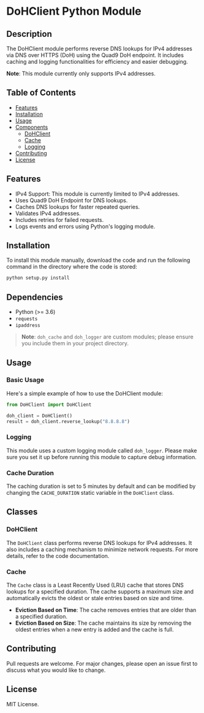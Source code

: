 # DoHClient Python Module

## Description

The DoHClient module performs reverse DNS lookups for IPv4 addresses via DNS over HTTPS (DoH) using the Quad9 DoH endpoint. It includes caching and logging functionalities for efficiency and easier debugging.

**Note**: This module currently only supports IPv4 addresses.

## Table of Contents

- [Features](#features)
- [Installation](#installation)
- [Usage](#usage)
- [Components](#components)
  - [DoHClient](#dohclient)
  - [Cache](#cache)
  - [Logging](#logging)
- [Contributing](#contributing)
- [License](#license)

## Features

- IPv4 Support: This module is currently limited to IPv4 addresses.
- Uses Quad9 DoH Endpoint for DNS lookups.
- Caches DNS lookups for faster repeated queries.
- Validates IPv4 addresses.
- Includes retries for failed requests.
- Logs events and errors using Python's logging module.

## Installation

To install this module manually, download the code and run the following command in the directory where the code is stored:

```bash
python setup.py install
```

## Dependencies

- Python (>= 3.6)
- `requests`
- `ipaddress`

> **Note**: `doh_cache` and `doh_logger` are custom modules; please ensure you include them in your project directory.

## Usage

### Basic Usage

Here's a simple example of how to use the DoHClient module:

```python
from DoHClient import DoHClient

doh_client = DoHClient()
result = doh_client.reverse_lookup("8.8.8.8")
```

### Logging

This module uses a custom logging module called `doh_logger`. Please make sure you set it up before running this module to capture debug information.

### Cache Duration

The caching duration is set to 5 minutes by default and can be modified by changing the `CACHE_DURATION` static variable in the `DoHClient` class.

## Classes

### DoHClient

The `DoHClient` class performs reverse DNS lookups for IPv4 addresses. It also includes a caching mechanism to minimize network requests. For more details, refer to the code documentation.

### Cache

The `Cache` class is a Least Recently Used (LRU) cache that stores DNS lookups for a specified duration. The cache supports a maximum size and automatically evicts the oldest or stale entries based on size and time.

- **Eviction Based on Time**: The cache removes entries that are older than a specified duration.
- **Eviction Based on Size**: The cache maintains its size by removing the oldest entries when a new entry is added and the cache is full.

## Contributing

Pull requests are welcome. For major changes, please open an issue first to discuss what you would like to change.

## License

MIT License.
